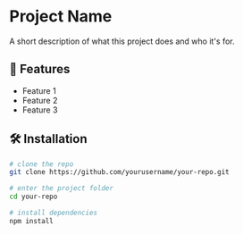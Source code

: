 # Project Name

A short description of what this project does and who it's for.

## 🚀 Features

- Feature 1
- Feature 2
- Feature 3

## 🛠️ Installation

```bash
# clone the repo
git clone https://github.com/yourusername/your-repo.git

# enter the project folder
cd your-repo

# install dependencies
npm install
```
